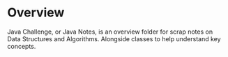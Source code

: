 # Overview

Java Challenge, or Java Notes, is an overview folder for scrap notes on Data Structures and Algorithms. Alongside classes to help understand key concepts.
